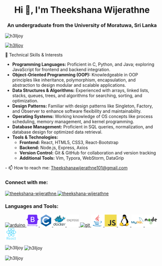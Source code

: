 <h1 align="center">Hi 👋, I'm Theekshana Wijerathne</h1> <h3 align="center">An undergraduate from the University of Moratuwa, Sri Lanka</h3> <p align="left"> <img src="https://komarev.com/ghpvc/?username=h3lljoy&label=Profile%20views&color=0e75b6&style=flat" alt="h3lljoy" /> </p> <p align="left"> <a href="https://github.com/ryo-ma/github-profile-trophy"> <img src="https://github-profile-trophy.vercel.app/?username=h3lljoy" alt="h3lljoy" /> </a> </p>
🌟 Technical Skills & Interests
<ul> <li><strong>Programming Languages:</strong> Proficient in C, Python, and Java; exploring JavaScript for frontend and backend integration.</li> <li><strong>Object-Oriented Programming (OOP):</strong> Knowledgeable in OOP principles like inheritance, polymorphism, encapsulation, and abstraction to design modular and scalable applications.</li> <li><strong>Data Structures & Algorithms:</strong> Experienced with arrays, linked lists, stacks, queues, trees, and algorithms for searching, sorting, and optimization.</li> <li><strong>Design Patterns:</strong> Familiar with design patterns like Singleton, Factory, and Observer to enhance software flexibility and maintainability.</li> <li><strong>Operating Systems:</strong> Working knowledge of OS concepts like process scheduling, memory management, and kernel programming.</li> <li><strong>Database Management:</strong> Proficient in SQL queries, normalization, and database design for optimized data retrieval.</li> <li><strong>Tools & Technologies:</strong> <ul> <li><strong>Frontend:</strong> React, HTML5, CSS3, React-Bootstrap</li> <li><strong>Backend:</strong> Node.js, Express, Axios</li> <li><strong>Version Control:</strong> Git & GitHub for collaboration and version tracking</li> <li><strong>Additional Tools:</strong> Vim, Typora, WebStorm, DataGrip</li> </ul> </li> </ul>
- 📫 How to reach me: <a href="mailto:Theekshanawijerathne101@gmail.com">Theekshanawijerathne101@gmail.com</a>

<h3 align="left">Connect with me:</h3> <p align="left"> <a href="https://linkedin.com/in/theekshana-wijerathne" target="_blank"> <img align="center" src="https://raw.githubusercontent.com/rahuldkjain/github-profile-readme-generator/master/src/images/icons/Social/linked-in-alt.svg" alt="theekshana-wijerathne" height="30" width="40" /> </a> <a href="https://www.hackerrank.com/theekshana-wijerathne" target="_blank"> <img align="center" src="https://raw.githubusercontent.com/rahuldkjain/github-profile-readme-generator/master/src/images/icons/Social/hackerrank.svg" alt="theekshana-wijerathne" height="30" width="40" /> </a> </p> <h3 align="left">Languages and Tools:</h3> <p align="left"> <a href="https://www.arduino.cc/" target="_blank" rel="noreferrer"> <img src="https://cdn.worldvectorlogo.com/logos/arduino-1.svg" alt="arduino" width="40" height="40"/> </a> <a href="https://getbootstrap.com" target="_blank" rel="noreferrer"> <img src="https://raw.githubusercontent.com/devicons/devicon/master/icons/bootstrap/bootstrap-plain-wordmark.svg" alt="bootstrap" width="40" height="40"/> </a> <a href="https://www.cprogramming.com/" target="_blank" rel="noreferrer"> <img src="https://raw.githubusercontent.com/devicons/devicon/master/icons/c/c-original.svg" alt="c" width="40" height="40"/> </a> <a href="https://www.docker.com/" target="_blank" rel="noreferrer"> <img src="https://raw.githubusercontent.com/devicons/devicon/master/icons/docker/docker-original-wordmark.svg" alt="docker" width="40" height="40"/> </a> <a href="https://expressjs.com" target="_blank" rel="noreferrer"> <img src="https://raw.githubusercontent.com/devicons/devicon/master/icons/express/express-original-wordmark.svg" alt="express" width="40" height="40"/> </a> <a href="https://git-scm.com/" target="_blank" rel="noreferrer"> <img src="https://www.vectorlogo.zone/logos/git-scm/git-scm-icon.svg" alt="git" width="40" height="40"/> </a> <a href="https://www.java.com" target="_blank" rel="noreferrer"> <img src="https://raw.githubusercontent.com/devicons/devicon/master/icons/java/java-original.svg" alt="java" width="40" height="40"/> </a> <a href="https://developer.mozilla.org/en-US/docs/Web/JavaScript" target="_blank" rel="noreferrer"> <img src="https://raw.githubusercontent.com/devicons/devicon/master/icons/javascript/javascript-original.svg" alt="javascript" width="40" height="40"/> </a> <a href="https://www.linux.org/" target="_blank" rel="noreferrer"> <img src="https://raw.githubusercontent.com/devicons/devicon/master/icons/linux/linux-original.svg" alt="linux" width="40" height="40"/> </a> <a href="https://www.mysql.com/" target="_blank" rel="noreferrer"> <img src="https://raw.githubusercontent.com/devicons/devicon/master/icons/mysql/mysql-original-wordmark.svg" alt="mysql" width="40" height="40"/> </a> <a href="https://nodejs.org" target="_blank" rel="noreferrer"> <img src="https://raw.githubusercontent.com/devicons/devicon/master/icons/nodejs/nodejs-original-wordmark.svg" alt="nodejs" width="40" height="40"/> </a> <a href="https://reactjs.org/" target="_blank" rel="noreferrer"> <img src="https://raw.githubusercontent.com/devicons/devicon/master/icons/react/react-original-wordmark.svg" alt="react" width="40" height="40"/> </a> </p>
<p><img align="left" src="https://github-readme-stats.vercel.app/api/top-langs?username=h3lljoy&show_icons=true&locale=en&layout=compact" alt="h3lljoy" /></p> <p>&nbsp;<img align="center" src="https://github-readme-stats.vercel.app/api?username=h3lljoy&show_icons=true&locale=en" alt="h3lljoy" /></p> <p><img align="center" src="https://github-readme-streak-stats.herokuapp.com/?user=h3lljoy&" alt="h3lljoy" /></p>
